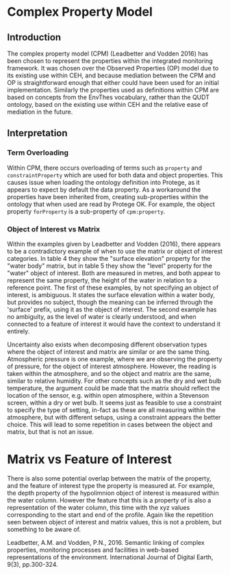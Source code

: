 # Complex Property Model

## Introduction

The complex property model (CPM) (Leadbetter and Vodden 2016) has been chosen to represent the properties within the integrated monitoring framework.  It was chosen over the Observed Properties (OP) model due to its existing use within CEH, and because mediation between the CPM and OP is straightforward enough that either could have been used for an initial implementation.  Similarly the properties used as definitions within CPM are based on concepts from the EnvThes vocabulary, rather than the QUDT ontology, based on the existing use within CEH and the relative ease of mediation in the future.

## Interpretation

### Term Overloading

Within CPM, there occurs overloading of terms such as `property` and `constraintProperty` which are used for both data and object properties.  This causes issue when loading the ontology definition into Protege, as it appears to expect by default the data property.  As a workaround the properties have been inherited from, creating sub-properties within the ontology that when used are read by Protege OK.  For example, the object property `forProperty` is a sub-property of `cpm:property`.

### Object of Interest vs Matrix

Within the examples given by Leadbetter and Vodden (2016), there appears to be a contradictory example of when to use the matrix or object of interest categories.  In table 4 they show the "surface elevation" property for the "water body" matrix, but in table 5 they show the "level" property for the "water" object of interest.  Both are measured in metres, and both appear to represent the same property, the height of the water in relation to a reference point.  The first of these examples, by not specifying an object of interest, is ambiguous.  It states the surface elevation within a water body, but provides no subject, though the meaning can be inferred through the 'surface' prefix, using it as the object of interest.  The second example has no ambiguity, as the level of water is clearly understood, and when connected to a feature of interest it would have the context to understand it entirely.

Uncertainty also exists when decomposing different observation types where the object of interest and matrix are similar or are the same thing.  Atmospheric pressure is one example, where we are observing the property of pressure, for the object of interest atmosphere.  However, the reading is taken within the atmosphere, and so the object and matrix are the same, similar to relative humidity.  For other concepts such as the dry and wet bulb temperature, the argument could be made that the matrix should reflect the location of the sensor, e.g. within open atmosphere, within a Stevenson screen, within a dry or wet bulb.  It seems just as feasible to use a constraint to specify the type of setting, in-fact as these are all measuring within the atmosphere, but with different setups, using a constraint appears the better choice.  This will lead to some repetition in cases between the object and matrix, but that is not an issue.

# Matrix vs Feature of Interest

There is also some potential overlap between the matrix of the property, and the feature of interest type the property is measured at.  For example, the depth property of the hypolimnion object of interest is measured within the water column.  However the feature that this is a property of is also a representation of the water column, this time with the xyz values corresponding to the start and end of the profile.  Again like the repetition seen between object of interest and matrix values, this is not a problem, but something to be aware of.




Leadbetter, A.M. and Vodden, P.N., 2016. Semantic linking of complex properties, monitoring processes and facilities in web-based representations of the environment. International Journal of Digital Earth, 9(3), pp.300-324.